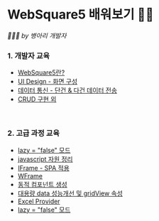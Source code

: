 # WebSquare5 배워보기 👩‍💻
*🐥🐣🐤 by 병아리 개발자*
<br/>

### 1. 개발자 교육

- [WebSquare5란?](./Beginners/Summary1.md)
- [UI Design - 화면 구성](./Beginners/Summary2.md)
- [데이터 통신 - 단건 & 다건 데이터 전송](./Beginners/Summary3.md)
- [CRUD 구현 외](./Summary4.md)
<br/>

### 2. 고급 과정 교육

- [lazy = "false" 모드](./Advanced/AdvSummary1.md)
- [javascript 자원 정리](./Advanced/AdvSummary2.md)
- [IFrame - SPA 적용](./Advanced/AdvSummary3.md)
- [WFrame](./Advanced/AdvSummary4.md)
- [동적 컴포넌트 생성](./Advanced/AdvSummary5.md)
- [대용량 data 성능개선 및 gridView 속성](./Advanced/AdvSummary6.md)
- [Excel Provider](./Advanced/AdvSummary7.md)
- [lazy = "false" 모드](./Advanced/AdvSummary8.md)

<br/>
<br/>
